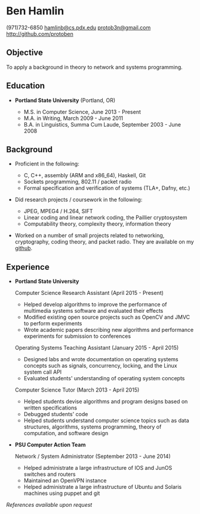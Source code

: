 Ben Hamlin
==========

(971)732-6850
<hamlinb@cs.pdx.edu>
<protob3n@gmail.com>
<http://github.com/protoben>


Objective
---------

To apply a background in theory to network and systems programming.


Education
---------

*   **Portland State University** (Portland, OR)

    + M.S. in Computer Science, June 2013 - Present
    + M.A. in Writing, March 2009 - June 2011
    + B.A. in Linguistics, Summa Cum Laude, September 2003 - June 2008


Background
-----------

* Proficient in the following:
    + C, C++, assembly (ARM and x86\_64), Haskell, Git
    + Sockets programming, 802.11 / packet radio
    + Formal specification and verification of systems (TLA+, Dafny, etc.)

* Did research projects / coursework in the following:
    + JPEG, MPEG4 / H.264, SIFT
    + Linear coding and linear network coding, the Paillier cryptosystem
    * Computability theory, complexity theory, information theory

* Worked on a number of small projects related to networking, cryptography,
  coding theory, and packet radio. They are available on my
  [github](http://github.com/protoben).


Experience
----------

*   **Portland State University**

    Computer Science Research Assistant (April 2015 - Present)

    + Helped develop algorithms to improve the performance of multimedia
      systems software and evaluated their effects
    + Modified existing open source projects such as OpenCV and JMVC to
      perform experiments
    + Wrote academic papers describing new algorithms and performance
      experiments for submission to conferences

    Operating Systems Teaching Assistant (January 2015 - April 2015)

    + Designed labs and wrote documentation on operating systems concepts
      such as signals, concurrency, locking, and the Linux system call API
    + Evaluated students' understanding of operating system concepts

    Computer Science Tutor (March 2013 - April 2015)

    + Helped students devise algorithms and program designs based on written
      specifications
    + Debugged students' code
    + Helped students understand computer science topics such as data
      structures, algorithms, systems programming, theory of computation, and
      software design


*   **PSU Computer Action Team**

    Network / System Administrator (September 2013 - June 2014)

    + Helped administrate a large infrastructure of IOS and JunOS switches and
      routers
    + Maintained an OpenVPN instance
    + Helped administrate a large infrastructure of Ubuntu and Solaris machines
      using puppet and git

*References available upon request*
